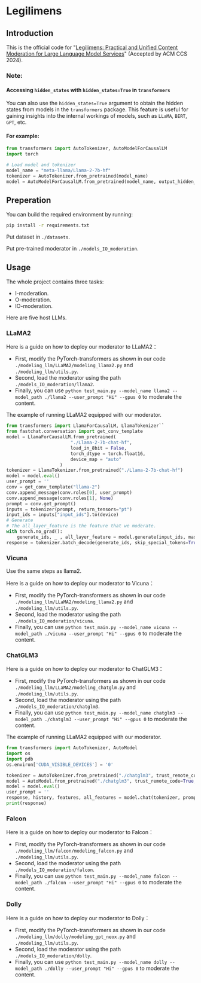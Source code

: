 # Legilimens

## Introduction
This is the official code for "[Legilimens: Practical and Unified Content Moderation for Large Language Model Services](https://arxiv.org/pdf/2408.15488)" (Accepted by ACM CCS 2024).


### Note:
#### Accessing `hidden_states` with `hidden_states=True` in `transformers`

You can also use the `hidden_states=True` argument to obtain the hidden states from models in the `transformers` package. This feature is useful for gaining insights into the internal workings of models, such as `LLaMA`, `BERT`, `GPT`, etc.

#### For example:
```python
from transformers import AutoTokenizer, AutoModelForCausalLM
import torch

# Load model and tokenizer
model_name = "meta-llama/Llama-2-7b-hf"
tokenizer = AutoTokenizer.from_pretrained(model_name)
model = AutoModelForCausalLM.from_pretrained(model_name, output_hidden_states=True)
```



## Preperation

You can build the required environment by running:

```bash
pip install -r requirements.txt
```


Put dataset in ``./datasets``.

Put pre-trained moderator in ``./models_IO_moderation``.
## Usage
The whole project contains three tasks: 
+ I-moderation.
+ O-moderation.
+ IO-moderation.

Here are five host LLMs.
### LLaMA2
Here is a guide on how to deploy our moderator to LLaMA2：
+ First, modify the PyTorch-transformers as shown in our code ``./modeling_llm/LLaMA2/modeling_llama2.py`` and ``./modeling_llm/utils.py``.
+ Second, load the moderator using the path ``./models_IO_moderation/llama2``.
+ Finally, you can use `python test_main.py --model_name llama2 --model_path ./llama2 --user_prompt "Hi" --gpus 0` to moderate the content.

The example of running LLaMA2 equipped with our moderator.

```python
from transformers import LlamaForCausalLM, LlamaTokenizer``
from fastchat.conversation import get_conv_template
model = LlamaForCausalLM.from_pretrained(
                        "./Llama-2-7b-chat-hf",
                        load_in_8bit = False,
                        torch_dtype = torch.float16,
                        device_map = "auto"
                    )
tokenizer = LlamaTokenizer.from_pretrained("./Llama-2-7b-chat-hf")
model = model.eval()
user_prompt = ''
conv = get_conv_template("llama-2")
conv.append_message(conv.roles[0], user_prompt)
conv.append_message(conv.roles[1], None)
prompt = conv.get_prompt()
inputs = tokenizer(prompt, return_tensors="pt")
input_ids = inputs["input_ids"].to(device)
# Generate
# The all_layer_feature is the feature that we moderate.
with torch.no_grad():
    generate_ids, _ , all_layer_feature = model.generate(input_ids, max_length=8192)
response = tokenizer.batch_decode(generate_ids, skip_special_tokens=True, clean_up_tokenization_spaces=False)[0]
```

### Vicuna

Use the same steps as llama2.

Here is a guide on how to deploy our moderator to Vicuna：
+ First, modify the PyTorch-transformers as shown in our code ``./modeling_llm/LLaMA2/modeling_llama2.py`` and ``./modeling_llm/utils.py``.
+ Second, load the moderator using the path ``./models_IO_moderation/vicuna``.
+ Finally, you can use `python test_main.py --model_name vicuna --model_path ./vicuna --user_prompt "Hi" --gpus 0` to moderate the content.

### ChatGLM3

Here is a guide on how to deploy our moderator to ChatGLM3：
+ First, modify the PyTorch-transformers as shown in our code ``./modeling_llm/LLaMA2/modeling_chatglm.py`` and ``./modeling_llm/utils.py``.
+ Second, load the moderator using the path ``./models_IO_moderation/chatglm3``.
+ Finally, you can use `python test_main.py --model_name chatglm3 --model_path ./chatglm3 --user_prompt "Hi" --gpus 0` to moderate the content.

The example of running LLaMA2 equipped with our moderator.

```python
from transformers import AutoTokenizer, AutoModel
import os
import pdb
os.environ['CUDA_VISIBLE_DEVICES'] = '0'

tokenizer = AutoTokenizer.from_pretrained("./chatglm3", trust_remote_code=True)
model = AutoModel.from_pretrained("./chatglm3", trust_remote_code=True, device='cuda')
model = model.eval()
user_prompt = ''
response, history, features, all_features = model.chat(tokenizer, prompt, history=[])
print(response)
```

### Falcon

Here is a guide on how to deploy our moderator to Falcon：
+ First, modify the PyTorch-transformers as shown in our code ``./modeling_llm/falcon/modeling_falcon.py`` and ``./modeling_llm/utils.py``.
+ Second, load the moderator using the path ``./models_IO_moderation/falcon``.
+ Finally, you can use `python test_main.py --model_name falcon --model_path ./falcon --user_prompt "Hi" --gpus 0` to moderate the content.


### Dolly

Here is a guide on how to deploy our moderator to Dolly：
+ First, modify the PyTorch-transformers as shown in our code ``./modeling_llm/dolly/modeling_gpt_neox.py`` and ``./modeling_llm/utils.py``.
+ Second, load the moderator using the path ``./models_IO_moderation/dolly``.
+ Finally, you can use `python test_main.py --model_name dolly --model_path ./dolly --user_prompt "Hi" --gpus 0` to moderate the content.



